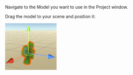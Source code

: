 Navigate to the Model you want to use in the Project window.

Drag the model to your scene and position it:

![The Scene view with the clover model added.](images/clover-scene.png)
